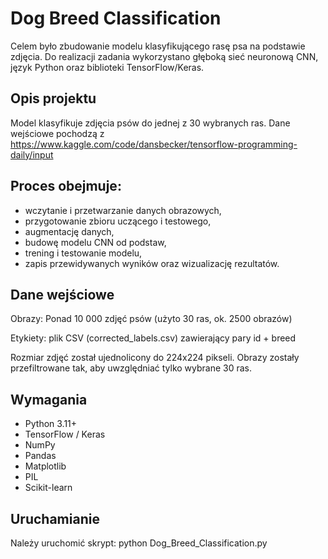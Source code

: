 # Dog Breed Classification

Celem było zbudowanie modelu klasyfikującego rasę psa na podstawie zdjęcia. Do realizacji zadania wykorzystano głęboką sieć neuronową CNN, język Python oraz biblioteki TensorFlow/Keras.

## Opis projektu
Model klasyfikuje zdjęcia psów do jednej z 30 wybranych ras. Dane wejściowe pochodzą z
https://www.kaggle.com/code/dansbecker/tensorflow-programming-daily/input

## Proces obejmuje:

- wczytanie i przetwarzanie danych obrazowych,
- przygotowanie zbioru uczącego i testowego,
- augmentację danych,
- budowę modelu CNN od podstaw,
- trening i testowanie modelu,
- zapis przewidywanych wyników oraz wizualizację rezultatów.

## Dane wejściowe
Obrazy: Ponad 10 000 zdjęć psów (użyto 30 ras, ok. 2500 obrazów)

Etykiety: plik CSV (corrected_labels.csv) zawierający pary id + breed

Rozmiar zdjęć został ujednolicony do 224x224 pikseli. Obrazy zostały przefiltrowane tak, aby uwzględniać tylko wybrane 30 ras.


## Wymagania
- Python 3.11+
- TensorFlow / Keras
- NumPy
- Pandas
- Matplotlib
- PIL
- Scikit-learn

## Uruchamianie

Należy uruchomić skrypt:
python Dog_Breed_Classification.py




